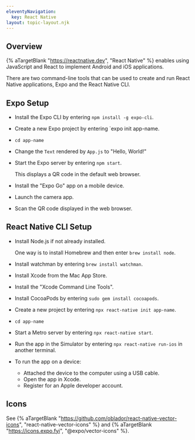 ```yaml
---
eleventyNavigation:
  key: React Native
layout: topic-layout.njk
---
```


## Overview

{% aTargetBlank "https://reactnative.dev", "React Native" %}
enables using JavaScript and React to implement Android and iOS applications.

There are two command-line tools that can be used
to create and run React Native applications,
Expo and the React Native CLI.

## Expo Setup

- Install the Expo CLI by entering `npm install -g expo-cli`.

- Create a new Expo project by entering `expo init app-name.

- `cd app-name`

- Change the `Text` rendered by `App.js` to "Hello, World!"

- Start the Expo server by entering `npm start`.

  This displays a QR code in the default web browser.

- Install the "Expo Go" app on a mobile device.

- Launch the camera app.

- Scan the QR code displayed in the web browser.

## React Native CLI Setup

- Install Node.js if not already installed.

  One way is to install Homebrew and then enter `brew install node`.

- Install watchman by entering `brew install watchman`.

- Install Xcode from the Mac App Store.

- Install the "Xcode Command Line Tools".

- Install CocoaPods by entering `sudo gem install cocoapods`.

- Create a new project by entering `npx react-native init app-name`.

- `cd app-name`

- Start a Metro server by entering `npx react-native start`.

- Run the app in the Simulator by entering
  `npx react-native run-ios` in another terminal.

- To run the app on a device:

  - Attached the device to the computer using a USB cable.
  - Open the app in Xcode.
  - Register for an Apple developer account.

## Icons

See {% aTargetBlank "https://github.com/oblador/react-native-vector-icons",
"react-native-vector-icons" %} and
{% aTargetBlank "https://icons.expo.fyi", "@expo/vector-icons" %}.
